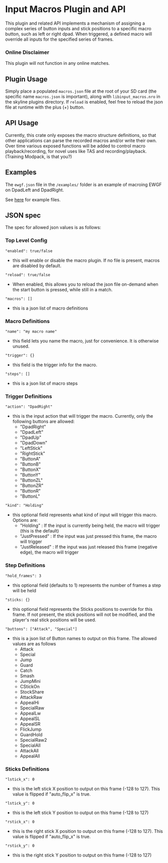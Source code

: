 # Input Macros Plugin and API
This plugin and related API implements a mechanism of assigning a complex series of button inputs and stick positions to a specific macro button, such as left or right dpad. When triggered, a defined macro will override all inputs for the specified series of frames. 

### Online Disclaimer
This plugin will not function in any online matches.

## Plugin Usage
Simply place a populated `macros.json` file at the root of your SD card (the specific name `macros.json` is important), along with `libinput_macros.nro` in the skyline plugins directory. If `reload` is enabled, feel free to reload the json file at runtime with the plus (+) button.

## API Usage
Currently, this crate only exposes the macro structure definitions, so that other applications can parse the recorded macros and/or write their own. Over time various exposed functions will be added to control macro playback/recording, for novel uses like TAS and recording/playback. (Training Modpack, is that you?)

## Examples
The `ewgf.json` file in the `/examples/` folder is an example of macroing EWGF on DpadLeft and DpadRight.

See [here](https://github.com/techyCoder81/input-macros/tree/master/examples) for example files.

## JSON spec
The spec for allowed json values is as follows:
### Top Level Config
`"enabled": true/false`
- this will enable or disable the macro plugin. If no file is present, macros are disabled by default.

`"reload": true/false`
- When enabled, this allows you to reload the json file on-demand when the start button is pressed, while still in a match.

`"macros": []`
- this is a json list of macro definitions


### Macro Definitions
`"name": "my macro name"`
- this field lets you name the macro, just for convenience. It is otherwise unused.

`"trigger": {}`
- this field is the trigger info for the macro.

`"steps": []`
- this is a json list of macro steps


### Trigger Definitions
`"action": "DpadRight"`
- this is the input action that will trigger the macro. Currently, only the following buttons are allowed:
    - "DpadRight"
    - "DpadLeft"
    - "DpadUp"
    - "DpadDown"
    - "LeftStick"
    - "RightStick"
    - "ButtonA"
    - "ButtonB"
    - "ButtonX"
    - "ButtonY"
    - "ButtonZL"
    - "ButtonZR"
    - "ButtonR"
    - "ButtonL"

`"kind": "Holding"`
- this optional field represents what kind of input will trigger this macro. Options are:
    - "Holding" : If the input is currently being held, the macro will trigger (this is the default)
    - "JustPressed" : If the input was just pressed this frame, the macro will trigger
    - "JustReleased" : If the input was just released this frame (negative edge), the macro will trigger


### Step Definitions

`"hold_frames": 3`
- this optional field (defaults to 1) represents the number of frames a step will be held

`"sticks: {}`
- this optional field represents the Sticks positions to override for this frame. If not present, the stick positions will not be modified, and the player's real stick positions will be used.

`"buttons": ["Attack", "Special"]`
- this is a json list of Button names to output on this frame. The allowed values are as follows
    - Attack
    - Special
    - Jump
    - Guard
    - Catch
    - Smash
    - JumpMini
    - CStickOn
    - StockShare
    - AttackRaw
    - AppealHi
    - SpecialRaw
    - AppealLw
    - AppealSL
    - AppealSR
    - FlickJump
    - GuardHold
    - SpecialRaw2
    - SpecialAll
    - AttackAll
    - AppealAll


### Sticks Definitions
`"lstick_x": 0`
- this is the left stick X position to output on this frame (-128 to 127). This value is flipped if "auto_flip_x" is true.

`"lstick_y": 0`
- this is the left stick Y position to output on this frame (-128 to 127)

`"rstick_x": 0`
- this is the right stick X position to output on this frame (-128 to 127). This value is flipped if "auto_flip_x" is true.

`"rstick_y": 0`
- this is the right stick Y position to output on this frame (-128 to 127)
